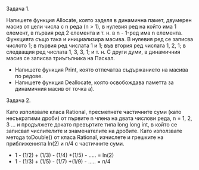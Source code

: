 Задача 1.

Напишете функция Allocate, която заделя в динамична памет, двумерен масив от цели числа с n реда (n > 1),
в нулевия ред на който има 1 елемент, в първия ред 2 елемента и т. н. в n - 1-ред има n елемента. 
Функцията също така и инициализира масива. В нулевия ред се записва числото 1; в първия ред числата 1 и 1;
във втория ред числата 1, 2, 1; в следващия ред числата 1, 3, 3, 1; и т. н. С други думи, в динамичния
масив се записва триъгълника на Паскал.
 - Напишете функция Print, която отпечатва съдържанието на масива по редове.
 - Напишете функция Deallocate, която освобождава паметта за динамичния масив от точка а).
 
 Задача 2.
 
 Като използвате класа Rational, пресметнете частичните суми (като несъкратими дроби) от първите n члена на двата числови реда, n = 1, 2, 3 ... и продължете докато превъртите типа long long int, в който се записват числителите и знаменателите на дробите. Като използвате метода toDouble() от класа Rational, изчислете и грешките на приближенията ln(2) и п/4 с частичните суми.
  - 1 - (1/2) + (1/3) - (1/4) +(1/5) - ..... = ln(2)
  - 1 - (1/3) + (1/5) - (1/7) +(1/9) - ..... = п/4
